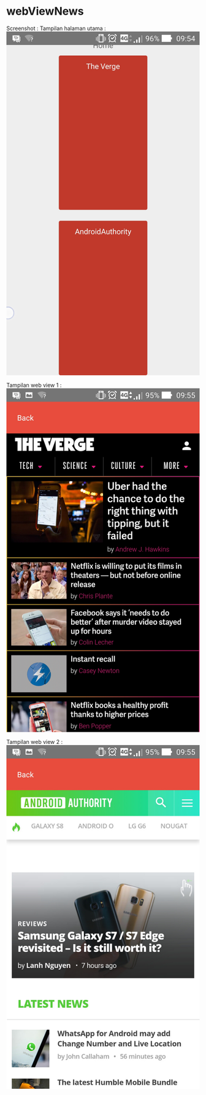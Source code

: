 # webViewNews
Screenshot :
Tampilan halaman utama :
![alt tag](https://github.com/bayupermadi080/webViewNews/blob/master/screenshot/Screenshot_2017-04-18-09-54-33.jpg "Halaman Utama")

Tampilan web view 1 :
![alt tag](https://github.com/bayupermadi080/webViewNews/blob/master/screenshot/Screenshot_2017-04-18-09-55-05.jpg "Tampilan Web View 1")

Tampilan web view 2 :
![alt tag](https://github.com/bayupermadi080/webViewNews/blob/master/screenshot/Screenshot_2017-04-18-09-55-21.jpg "Tampilan Web View 2")